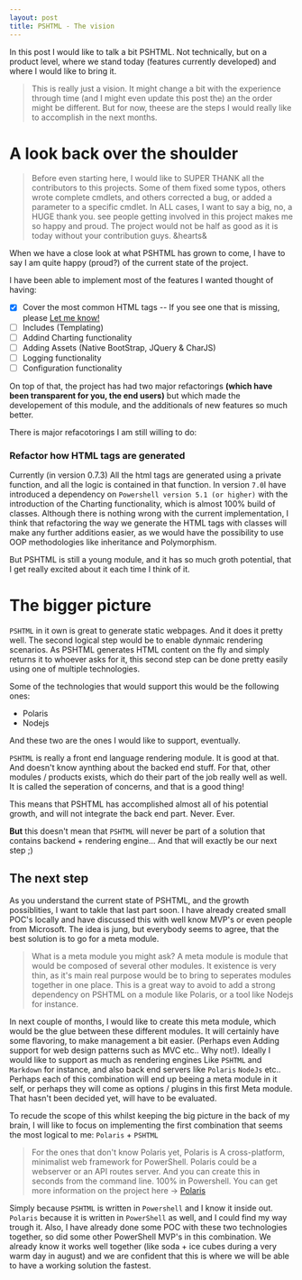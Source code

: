 ```yaml
---
layout: post
title: PSHTML - The vision
---
```


In this post I would like to talk a bit PSHTML. Not technically, but on a product level, where we stand today (features currently developed) and where I would like to bring it.

> This is really just a vision. It might change a bit with the experience through time (and I might even update this post the) an the order might be different. But for now, theese are the steps I would really like to accomplish in the next months.

# A look back over the shoulder

> Before even starting here, I would like to SUPER THANK all the contributors to this projects. Some of them fixed some typos, others wrote complete cmdlets, and others corrected a bug, or added a parameter to a specific cmdlet. In ALL cases, I want to say a big, no, a HUGE thank you. see people getting involved in this project makes me so happy and proud. The project would not be half as good as it is today without your contribution guys. &hearts&

When we have a close look at what PSHTML has grown to come, I have to say I am quite happy (proud?) of the current state of the project.

I have been able to implement most of the features I wanted thought of having:
- [X] Cover the most common HTML tags
-- If you see one that is missing, please [Let me know!](https://github.com/Stephanevg/PSHTML/issues/new) 
- [ ] Includes (Templating)
- [ ] Addind Charting functionality
- [ ] Adding Assets (Native BootStrap, JQuery & CharJS)
- [ ] Logging functionality
- [ ] Configuration functionality

On top of that, the project has had two major refactorings __(which have been transparent for you, the end users)__ but which made the developement of this module, and the additionals of new features so much better.

There is major refacotorings I am still willing to do:

### Refactor how HTML tags are generated

Currently (in version 0.7.3) All the html tags are generated using a private function, and all the logic is contained in that function. In version `7.0`I have introduced a dependency on `Powershell version 5.1 (or higher)` with the introduction of the Charting functionality, which is almost 100% build of classes. Although there is nothing wrong with the current implementation, I think that refactoring the way we generate the HTML tags with classes  will make any further additions easier, as we would have the possibility to use OOP methodologies like inheritance and Polymorphism. 


But PSHTML is still a young module, and it has so much groth potential, that I get really excited about it each time I think of it.


# The bigger picture

`PSHTML` in it own is great to generate static webpages. And it does it pretty well. The second logical step would be to enable dynmaic rendering scenarios. As PSHTML generates HTML content on the fly and simply returns it to whoever asks for it,  this second step can be done pretty easily using one of multiple technologies.

Some of the technologies that would support this would be the following ones:
- Polaris
- Nodejs

And these two are the ones I would like to support, eventually.

`PSHTML` is really a front end language rendering module. It is good at that. And doesn't know aynthing about the backed end stuff. For that, other modules / products exists, which do their part of the job really well as well. It is called the seperation of concerns, and that is a good thing!

This means that PSHTML has accomplished almost all of his potential growth, and will not integrate the back end part. Never. Ever.

**But**  this doesn't mean that `PSHTML` will never be part of a solution that contains backend + rendering engine... And that will exactly be our next step ;)

## The next step

As you understand the current state of PSHTML, and the growth possiblities, I want to takle that last part soon. I have already created small POC's locally and have discussed this with well know MVP's or even people from Microsoft. The idea is jung, but everybody seems to agree, that the best solution is to go for a meta module.

> What is a meta module you might ask? A meta module is module that would be composed of several other modules. It existence is very thin, as it's main real purpose would be to bring to seperates modules together in one place. This is a great way to avoid to add a strong dependency on PSHTML on a module like Polaris, or a tool like Nodejs for instance.

In next couple of months, I would like to create this meta module, which would be the glue between these different modules. It will certainly have some flavoring, to make management a bit easier. (Perhaps even Adding support for web design patterns such as MVC etc.. Why not!). 
Ideally I would like to support as much as rendering engines Like `PSHTML` and `Markdown` for instance, and also back end servers like `Polaris` `NodeJs` etc..
Perhaps each of this combination will end up beeing a meta module in it self, or perhaps they will come as options / plugins in this first Meta module. That hasn't been decided yet, will have to be evaluated. 

To recude the scope of this whilst keeping the big picture in the back of my brain, I will like to focus on implementing the first combination that seems the most logical to me: `Polaris` + `PSHTML`

> For the ones that don't know Polaris yet, Polaris is A cross-platform, minimalist web framework for PowerShell. 
Polaris could be a webserver or an API routes server. And you can create this in seconds from the command line. 100% in Powershell.
You can get more information on the project here -> [Polaris](https://github.com/PowerShell/Polaris)

Simply because `PSHTML` is written in `Powershell` and I know it inside out. `Polaris` because it is written in `PowerShell` as well, and I could find my way trough it. Also, I have already done some POC with these two technologies together, so did some other PowerShell MVP's in this combination. We already know it works well together (like soda + ice cubes during a very warm day in august) and we are confident that this is where we will be able to have a working solution the fastest.

